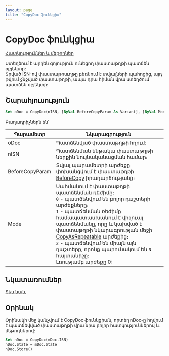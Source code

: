 ```yaml
---
layout: page
title: "CopyDoc ֆունկցիա"
---
```


# CopyDoc ֆունկցիա

[Հատկություններ և մեթոդներ](../../Asdoc.md)

Ստեղծում է արդեն գոյություն ունեցող փաստաթղթի պատճեն օբյեկտը։  
Տրված ISN-ով փաստաթոսւղթը բեռնում է տվյալների պահոցից, այդ թվում ջնջված փաստաթղթի, ապա դրա հիման վրա ստեղծում պատճեն օբյեկտը։

## Շարահյուսություն

``` vb
Set oDoc = CopyDoc(nISN, [ByVal BeforeCopyParam As Variant], [ByVal Mode As Integer])
```

Բաղադրիչներն են՝
    
| Պարամետր | Նկարագրություն |
|--|--|
| oDoc | Պատճենված փաստաթղթի հղում։ |
| nISN | Պատճենման ենթակա փաստաթղթի ներքին նույնականացման համար։ |
| BeforeCopyParam | Տվյալ պարամետրի արժեքը փոխանցվում է փաստաթղթի [BeforeCopy](../../../ScriptProcs/BeforeCopy.html) իրադարձությանը։ |
| Mode | Սահմանում է փաստաթղթի պատճենման ռեժիմը։ <br/> `0` - պատճենվում են բոլոր դաշտերի արժեքները։ <br/> `1` - պատճենման ռեժիմը համապատասխանում է վիզուալ պատճենմանը, որը և կախված է փաստաթղթի նկարագրության մեջի [CopyAsRepeatable](../../../Defs/doc.md) արժեքից։ <br/> `2` - պատճենվում են միայն այն դաշտերը, որոնք պարունակում են `N` հայտանիշը։ <br/> Լռությամբ արժեքը 0: |

## Նկատառումներ

[Տես նաև](../../../constructors.html)

## Oրինակ

Օրինակի մեջ կանչվում է CopyDoc ֆունկցիան, որտեղ nDoc-ը հղվում է պատճեվված փաստաթղթի վրա նրա բոլոր հատկություններով և մեթոդներով։

``` vb
Set nDoc = CopyDoc(mDoc.ISN)
nDoc.State = mDoc.State
nDoc.Store()
```
